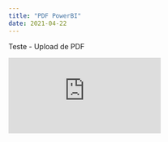 ```yaml
---
title: "PDF PowerBI"
date: 2021-04-22
---
```


Teste - Upload de PDF

<embed src="https://marcelokim.github.io/pdf/CoronaMunicipio.pdf" type="application/pdf" />
